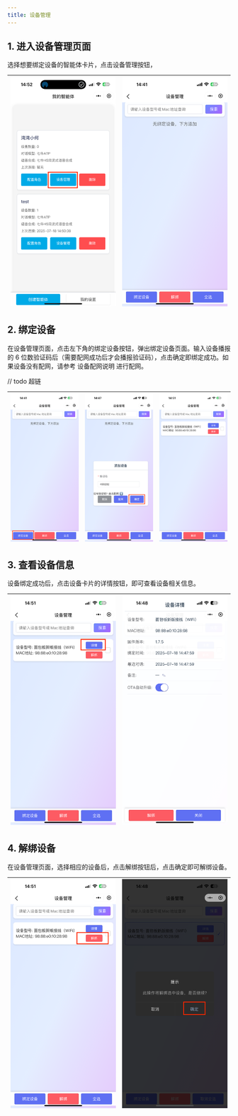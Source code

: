 ```yaml
---
title: 设备管理
---
```


## 1. 进入设备管理页面

选择想要绑定设备的智能体卡片，点击设备管理按钮，

| ![image-20250804164254920](./imgs/device-management/image-20250804164254920.png) | ![image-20250804164307641](./imgs/device-management/image-20250804164307641.png) |
| ------------------------------------------------------------ | ------------------------------------------------------------ |



## 2. 绑定设备

在设备管理页面，点击左下角的绑定设备按钮，弹出绑定设备页面。输入设备播报的 6 位数验证码后（需要配网成功后才会播报验证码），点击确定即绑定成功。如果设备没有配网，请参考 设备配网说明 进行配网。

// todo  超链

| ![image-20250804164348344](./imgs/device-management/image-20250804164348344.png) | ![image-20250804164357952](./imgs/device-management/image-20250804164357952.png) | ![image-20250804164410391](./imgs/device-management/image-20250804164410391.png) |
| ------------------------------------------------------------ | ------------------------------------------------------------ | ------------------------------------------------------------ |



## 3. 查看设备信息

设备绑定成功后，点击设备卡片的详情按钮，即可查看设备相关信息。

| ![image-20250804164432858](./imgs/device-management/image-20250804164432858.png) | ![image-20250804164442865](./imgs/device-management/image-20250804164442865.png) |
| ------------------------------------------------------------ | ------------------------------------------------------------ |



## 4. 解绑设备

在设备管理页面，选择相应的设备后，点击解绑按钮后，点击确定即可解绑设备。

| ![image-20250804164455453](./imgs/device-management/image-20250804164455453.png) | ![image-20250804164506496](./imgs/device-management/image-20250804164506496.png) |
| ------------------------------------------------------------ | ------------------------------------------------------------ |

